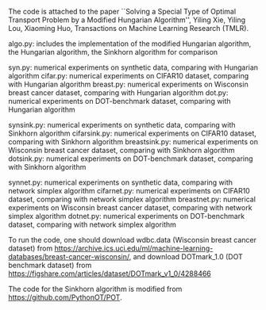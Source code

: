 The code is attached to the paper ``Solving a Special Type of Optimal Transport Problem by a Modified Hungarian Algorithm'', Yiling Xie, Yiling Lou, Xiaoming Huo, Transactions on Machine Learning Research (TMLR).


algo.py: includes the implementation of the modified Hungarian algorithm, the Hungarian algorithm, the Sinkhorn algorithm for comparison

syn.py: numerical experiments on synthetic data, comparing with Hungarian algorithm
cifar.py: numerical experiments on CIFAR10 dataset, comparing with Hungarian algorithm
breast.py: numerical experiments on Wisconsin breast cancer dataset, comparing with Hungarian algorithm
dot.py: numerical experiments on DOT-benchmark dataset, comparing with Hungarian algorithm

synsink.py: numerical experiments on synthetic data, comparing with Sinkhorn algorithm
cifarsink.py: numerical experiments on CIFAR10 dataset, comparing with Sinkhorn  algorithm
breastsink.py: numerical experiments on Wisconsin breast cancer dataset, comparing with Sinkhorn algorithm
dotsink.py: numerical experiments on DOT-benchmark dataset, comparing with Sinkhorn algorithm

synnet.py: numerical experiments on synthetic data, comparing with network simplex algorithm
cifarnet.py: numerical experiments on CIFAR10 dataset, comparing with network simplex  algorithm
breastnet.py: numerical experiments on Wisconsin breast cancer dataset, comparing with network simplex algorithm
dotnet.py: numerical experiments on DOT-benchmark dataset, comparing with network simplex algorithm

To run the code, one should download wdbc.data (Wisconsin breast cancer dataset) from https://archive.ics.uci.edu/ml/machine-learning-databases/breast-cancer-wisconsin/, and download DOTmark_1.0 (DOT benchmark dataset) from https://figshare.com/articles/dataset/DOTmark_v1_0/4288466 

The code for the Sinkhorn algorithm is modified from https://github.com/PythonOT/POT.

